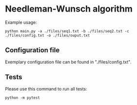 # Needleman-Wunsch algorithm
Example usage:
```
python main.py -a ./files/seq1.txt -b ./files/seq2.txt -c ./files/config.txt -o ./files/ouput.txt
```

## Configuration file
Exemplary configuration file can be found in "./files/config.txt".

## Tests
Please use this command to run all tests:
```
python -m pytest
```
